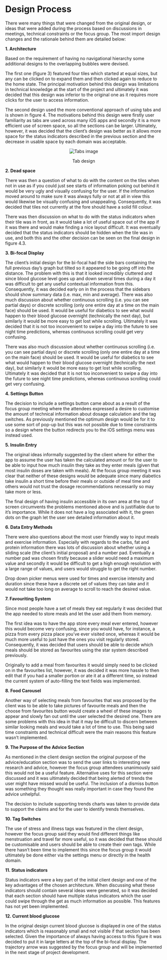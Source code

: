 # Design Process

There were many things that were changed from the original design, or ideas that were added during the process based on discussions in meetings, technical constraints or the focus group. The most import design changes and the rationale behind them are detailed below:

**1.	  Architecture**

Based on the requirement of having no navigational hierarchy some additional designs to the overlapping bubbles were devised.
      
The first one (figure 3) featured four tiles which started at equal sizes, but any can be clicked on to expand them and then        clicked again to reduce to the home state. The principal motivation behind this design was limitations in technical knowledge at the start of the project and ultimately it was decided that this design was inferior to the original one as it requires more clicks for the user to access information.

The second design used the more conventional approach of using tabs and is shown in figure 4. The motivations behind this design were firstly user familiarity as tabs are used across many iOS apps and secondly it is a more efficient use of screen space, so all the sections can be larger. Ultimately, however, it was decided that the client’s design was better as it allows more space for the status indicators described in the previous section and the decrease in usable space by each domain was acceptable.

<p align="center">
	<img src="https://github.com/danwells96/ARISES/blob/master/DocFiles/img/Food.png" alt="Tabs image"/>
</p>
<p align="center">
	Tab design
</p>

**2.	  Dead space**
    
There was then a question of what to do with the content on the tiles when not in use as if you could just see starts of information poking out behind it would be very ugly and visually confusing for the user. If the information moved around to make sure it was always fully or not at all in view this would likewise be visually confusing and unappealing. Consequently, it was decided that tiles not currently at the fore should have a solid fill colour.
      
   
There was then discussion on what to do with the status indicators when their tile was in front, as it would take a lot of useful space out of the app if it was there and would make finding a nice layout difficult. It was eventually decided that the status indicators should be hidden when the tile was in use, and both this and the other decision can be seen on the final design in figure 4.3.
    
**3.    Bi-focal Display**

The client’s initial design for the bi-focal had the side bars containing the full previous day’s graph but tilted so it appeared to be going off into the distance. The problem with this is that it looked incredibly cluttered and since blood glucose level goes up and down several times during a day it was difficult to get any useful contextual information from this. Consequently, it was decided early on in the process that the sidebars should show summary data (i.e. max, min and average).
There was also much discussion about whether continuous scrolling (i.e. you can see partial days) or discrete scrolling (only one entire day at a time on the main face) should be used. It would be useful for diabetics to see what would happen to their blood glucose overnight (technically the next day), but similarly it would be more easy to get lost while scrolling.  Ultimately it was decided that it is not too inconvenient to swipe a day into the future to see night time predictions, whereas continuous scrolling could get very confusing.

There was also much discussion about whether continuous scrolling (i.e. you can see partial days) or discrete scrolling (only one entire day at a time on the main face) should be used. It would be useful for diabetics to see what would happen to their blood glucose overnight (technically the next day), but similarly it would be more easy to get lost while scrolling.  Ultimately it was decided that it is not too inconvenient to swipe a day into the future to see night time predictions, whereas continuous scrolling could get very confusing.
      
**4.    Settings Button**

The decision to include a settings button came about as a result of the focus group meeting where the attendees expressed a desire to customise the amount of technical information about dosage calculation and the tag switches. As previously mentioned the optimum design would be for it to use some sort of pop-up but this was not possible due to time constraints so a design where the button redirects you to the iOS settings menu was instead used. 
      
**5.    Insulin Entry**

The original ideas informally suggested by the client where for either the app to assume the user has taken the calculated amount or for the user to be able to input how much insulin they take as they enter meals (given that most insulin doses are taken with meals). At the focus group meeting it was clear that neither of these designs would be adequate since many diabetics take insulin a short time before their meals or outside of meal time and others would not trust the dosage recommendations necessarily so may take more or less. 
      
The final design of having insulin accessible in its own area at the top of screen circumvents the problems mentioned above and is justifiable due to it’s importance. While it does not have a log associated with it, the green dots on the graph let the user see detailed information about it.
      
**6.    Data Entry Methods**

There were also questions about the most user friendly way to input meals and exercise information. Especially with regards to the carbs, fat and protein information there was lots of discussion about whether using a sliding scale (the client’s initial proposal) and a number pad. Eventually a number pad was chosen firstly because a slider would need a maximum value and secondly it would be difficult to get a high enough resolution with a large range of values, and users would struggle to get the right number.
      
Drop down picker menus were used for times and exercise intensity and duration since these have a discrete set of values they can take and it would not take too long on average to scroll to reach the desired value.
      
**7.    Favouriting System**

Since most people have a set of meals they eat regularly it was decided that the app needed to store meals and let the user add them from memory.
      
The first idea was to have the app store every meal ever entered, however this would become very confusing, since you would have, for instance, a pizza from every pizza place you’ve ever visited once, whereas it would be much more useful to just have the ones you visit regularly stored. Consequently, it was decided that users should be able to decide which meals should be stored as favourites using the star system described previously.
      
Originally to add a meal from favourites it would simply need to be clicked on in the favourites list, however, it was decided it was more hassle to then edit that if you had a smaller portion or ate it at a different time, so instead the current system of auto-filling the text fields was implemented.
      
**8.    Food Carousel**

Another way of selecting meals from favourites that was proposed by the client was to be able to take pictures of favourite meals and then the choose from favourites button would create a wheel of these images to appear and slowly fan out until the user selected the desired one. There are some problems with this idea in that it may be difficult to discern between similar looking meals and would take a lot of time to use. This being said time constraints and technical difficult were the main reasons this feature wasn’t implemented.
      
**9.    The Purpose of the Advice Section**

As mentioned in the client design section the original purpose of the advice/education section was to send the user links to interesting new research and advice, however the focus group attendees unanimously said this would not be a useful feature. Alternative uses for this section were discussed and it was ultimately decided that being alerted of trends the user might have missed would be useful. The inclusion of a dismiss button was something they thought was really important in case they found the advice unhelpful. 
      
The decision to include supporting trends charts was taken to provide data to support the claims and for the user to identify trends themselves.
      
**10.   Tag Switches**

The use of stress and illness tags was featured in the client design, however the focus group said they would find different things like menstruation and travel far more useful, so it was decided that these should be customisable and users should be able to create their own tags. While there hasn’t been time to implement this since the focus group it would ultimately be done either via the settings menu or directly in the health domain.
      
**11.   Status indicators**

Status indicators were a key part of the initial client design and one of the key advantages of the chosen architecture.  When discussing what these indicators should contain several ideas were generated, so it was decided that each section should have multiple status indicators which the user could swipe through the get as much information as possible. This features has not yet been implemented.
      
**12.   Current blood glucose**

In the original design current blood glucose is displayed in one of the status indicators which is reasonably small and not visible if that section has been selected. Given the importance of always having access to this figure it was decided to put it in large letters at the top of the bi-focal display. The trajectory arrow was suggested by the focus group and will be implemented in the next stage of project development.
